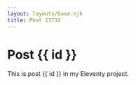 ```yaml
---
layout: layouts/base.njk
title: Post 13732
---
```


# Post {{ id }}

This is post {{ id }} in my Eleventy project.
